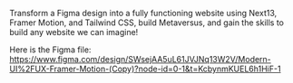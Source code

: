 Transform a Figma design into a fully functioning website using Next13, Framer Motion, and Tailwind CSS, build Metaversus, and gain the skills to build any website we can imagine!

Here is the Figma file: https://www.figma.com/design/SWsejAA5uL61JVJNq13W2V/Modern-UI%2FUX-Framer-Motion-(Copy)?node-id=0-1&t=KcbynmKUEL6h1HiF-1
